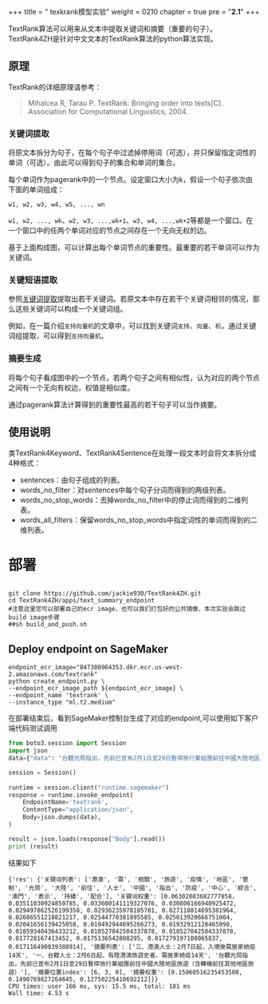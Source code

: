 +++
title = " texkrank模型实验"
weight = 0210
chapter = true
pre = "<b>2.1</b>"
+++


TextRank算法可以用来从文本中提取关键词和摘要（重要的句子）。TextRank4ZH是针对中文文本的TextRank算法的python算法实现。


## 原理

TextRank的详细原理请参考：

> Mihalcea R, Tarau P. TextRank: Bringing order into texts[C]. Association for Computational Linguistics, 2004.

### 关键词提取
将原文本拆分为句子，在每个句子中过滤掉停用词（可选），并只保留指定词性的单词（可选）。由此可以得到句子的集合和单词的集合。

每个单词作为pagerank中的一个节点。设定窗口大小为k，假设一个句子依次由下面的单词组成：
```
w1, w2, w3, w4, w5, ..., wn
```
`w1, w2, ..., wk`、`w2, w3, ...,wk+1`、`w3, w4, ...,wk+2`等都是一个窗口。在一个窗口中的任两个单词对应的节点之间存在一个无向无权的边。

基于上面构成图，可以计算出每个单词节点的重要性。最重要的若干单词可以作为关键词。


### 关键短语提取
参照[关键词提取](#关键词提取)提取出若干关键词。若原文本中存在若干个关键词相邻的情况，那么这些关键词可以构成一个关键词组。

例如，在一篇介绍`支持向量机`的文章中，可以找到关键词`支持`、`向量`、`机`，通过关键词组提取，可以得到`支持向量机`。

### 摘要生成
将每个句子看成图中的一个节点，若两个句子之间有相似性，认为对应的两个节点之间有一个无向有权边，权值是相似度。

通过pagerank算法计算得到的重要性最高的若干句子可以当作摘要。

## 使用说明

类TextRank4Keyword、TextRank4Sentence在处理一段文本时会将文本拆分成4种格式：

* sentences：由句子组成的列表。
* words_no_filter：对sentences中每个句子分词而得到的两级列表。
* words_no_stop_words：去掉words_no_filter中的停止词而得到的二维列表。
* words_all_filters：保留words_no_stop_words中指定词性的单词而得到的二维列表。


# 部署

 
```shell script

git clone https://github.com/jackie930/TextRank4ZH.git
cd TextRank4ZH/apps/text_summary_endpoint
#注意这里您可以部署自己的ecr image，也可以我们打包好的公共镜像，本次实验会跳过build image步骤
##sh build_and_push.sh
```

## Deploy endpoint on SageMaker 
```shell script
endpoint_ecr_image="847380964353.dkr.ecr.us-west-2.amazonaws.com/textrank"
python create_endpoint.py \
--endpoint_ecr_image_path ${endpoint_ecr_image} \
--endpoint_name 'textrank' \
--instance_type "ml.t2.medium"
```

在部署结束后，看到SageMaker控制台生成了对应的endpoint,可以使用如下客户端代码测试调用
```python
from boto3.session import Session
import json
data={"data": "台觀光局指出，先前已宣布2月1日至29日暫停旅行業組團前往中國大陸地區旅遊（含轉機前往其他地區旅遊）。為配合台疾病管制署提升港澳地區旅遊疫情等級為第二級，故2月6日起暫停台灣旅行社組團到港澳旅遊，但不含中轉港澳轉機到其他地區。台觀光局表示，持續配合台疾管署相關防疫作為，並視台疫情指揮中心發佈的疫情訊息綜合評估，隨時調整相關管制事宜。一、台籍人士：2月6日起，有陸港澳旅遊史者，需居家檢疫14天；申請獲准至港澳入境者，需自主健康管理14天。二、大陸人士：暫緩入境。三、港澳人士：2月7日起，入境後需居家檢疫14天。四、外籍人士：2月7日起，14天內曾經入境或居住於中國大陸、香港、澳門的外籍人士，暫緩入境。"}

session = Session()
    
runtime = session.client("runtime.sagemaker")
response = runtime.invoke_endpoint(
    EndpointName='textrank',
    ContentType="application/json",
    Body=json.dumps(data),
)

result = json.loads(response["Body"].read())
print (result)
```

结果如下
```
{'res': {'关键词列表': ['港澳', '需', '相關', '旅遊', '疫情', '地區', '管制', '光局', '大陸', '前往', '人士', '中國', '指出', '防疫', '中心', '綜合', '澳門', '表示', '持續', '配合'], '关键词权重': [0.06302083682777858, 0.03511030924850785, 0.033600141119327076, 0.030806166940925472, 0.029497862526199358, 0.02936235978105701, 0.027110814695381964, 0.02686551218821217, 0.02544770381895585, 0.025013920666751004, 0.02041656139425058, 0.019492944695266273, 0.01932912128465998, 0.01859340436433212, 0.018527042504337878, 0.018527042504337878, 0.017728167413452, 0.0175136542808295, 0.017279197108065837, 0.017116490039388914], '摘要列表': ['三、港澳人士：2月7日起，入境後需居家檢疫14天', '一、台籍人士：2月6日起，有陸港澳旅遊史者，需居家檢疫14天', '台觀光局指出，先前已宣布2月1日至29日暫停旅行業組團前往中國大陸地區旅遊（含轉機前往其他地區旅遊）'], '摘要位置index': [6, 3, 0], '摘要权重': [0.15060516235453508, 0.1490769827264645, 0.12750225410692212]}}
CPU times: user 166 ms, sys: 15.5 ms, total: 181 ms
Wall time: 4.53 s
```

